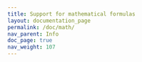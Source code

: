 ```yaml
---
title: Support for mathematical formulas
layout: documentation_page
permalink: /doc/math/
nav_parent: Info
doc_page: true
nav_weight: 107
---
```

